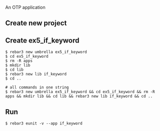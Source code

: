 An OTP application

Create new project
----	
Create ex5_if_keyword
----	
	$ rebar3 new umbrella ex5_if_keyword
	$ cd ex5_if_keyword
	$ rm -R apps
	$ mkdir lib
	$ cd lib
	$ rebar3 new lib if_keyword
	$ cd ..
	
	# all commands in one string
	$ rebar3 new umbrella ex5_if_keyword && cd ex5_if_keyword && rm -R apps && mkdir lib && cd lib && rebar3 new lib if_keyword && cd ..

Run
-----
	$ rebar3 eunit -v --app if_keyword